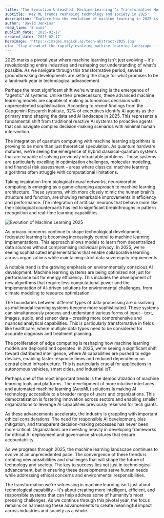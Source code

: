 ```yaml
---
title: 'The Evolution Unleashed: Machine Learning''s Transformative Horizons in 2025'
subtitle: 'Key ML trends reshaping technology and society in 2025'
description: 'Explore how the evolution of machine learning in 2025 is transforming industries with advancements in autonomous AI agents, quantum computing integration, and neuromorphic architectures. Dive into the ethical implications and environmental considerations that are crucial as these technologies continue to develop and impact our world.'
author: 'David Jenkins'
read_time: '8 mins'
publish_date: '2025-02-17'
created_date: '2025-02-17'
heroImage: 'https://images.magick.ai/tech-abstract-2025.jpg'
cta: 'Stay ahead of the rapidly evolving machine learning landscape - follow us on LinkedIn for daily insights into AI innovations and emerging tech trends that are shaping our future.'
---
```


2025 marks a pivotal year where machine learning isn't just evolving – it's revolutionizing entire industries and reshaping our understanding of what's possible. As we navigate through this transformative period, several groundbreaking developments are setting the stage for what promises to be a landmark year in technological advancement.

Perhaps the most significant shift we're witnessing is the emergence of "agentic" AI systems. Unlike their predecessors, these advanced machine learning models are capable of making autonomous decisions with unprecedented sophistication. According to recent findings from the Capgemini Research Institute, 32% of executives identify AI agents as the primary trend shaping the data and AI landscape in 2025. This represents a fundamental shift from traditional reactive AI systems to proactive agents that can navigate complex decision-making scenarios with minimal human intervention.

The integration of quantum computing with machine learning algorithms is proving to be more than just theoretical speculation. As quantum hardware matures, we're seeing the emergence of hybrid classical-quantum systems that are capable of solving previously intractable problems. These systems are particularly excelling in optimization challenges, molecular modeling, and financial risk assessment – areas where classical machine learning algorithms often struggle with computational limitations.

Taking inspiration from biological neural networks, neuromorphic computing is emerging as a game-changing approach to machine learning architecture. These systems, which more closely mimic the human brain's structure and function, are showing remarkable improvements in efficiency and performance. The integration of artificial neurons that behave more like their biological counterparts has led to significant breakthroughs in pattern recognition and real-time learning capabilities.

![Evolution of Machine Learning 2025](https://images.magick.ai/machine-learning-2025.jpg)

As privacy concerns continue to shape technological development, federated learning is becoming increasingly central to machine learning implementations. This approach allows models to learn from decentralized data sources without compromising individual privacy. In 2025, we're seeing sophisticated implementations that enable collaborative learning across organizations while maintaining strict data sovereignty requirements.

A notable trend is the growing emphasis on environmentally conscious AI development. Machine learning systems are being optimized not just for performance but for energy efficiency. This includes the development of new algorithms that require less computational power and the implementation of AI-driven solutions for environmental challenges, from climate modeling to resource optimization.

The boundaries between different types of data processing are dissolving as multimodal learning systems become more sophisticated. These systems can simultaneously process and understand various forms of input – text, images, audio, and sensor data – creating more comprehensive and nuanced analytical capabilities. This is particularly transformative in fields like healthcare, where multiple data types need to be considered for accurate diagnosis and treatment planning.

The proliferation of edge computing is reshaping how machine learning models are deployed and operated. In 2025, we're seeing a significant shift toward distributed intelligence, where AI capabilities are pushed to edge devices, enabling faster response times and reduced dependency on central cloud infrastructure. This is particularly crucial for applications in autonomous vehicles, smart cities, and Industrial IoT.

Perhaps one of the most important trends is the democratization of machine learning tools and platforms. The development of more intuitive interfaces and automated machine learning (AutoML) solutions is making AI technology accessible to a broader range of users and organizations. This democratization is fostering innovation across sectors and enabling smaller organizations to leverage AI capabilities previously reserved for tech giants.

As these advancements accelerate, the industry is grappling with important ethical considerations. The need for responsible AI development, bias mitigation, and transparent decision-making processes has never been more critical. Organizations are investing heavily in developing frameworks for ethical AI deployment and governance structures that ensure accountability.

As we progress through 2025, the machine learning landscape continues to evolve at an unprecedented pace. The convergence of these trends is creating new possibilities and challenges that will shape the future of technology and society. The key to success lies not just in technological advancement, but in ensuring these developments serve human needs while addressing ethical concerns and environmental responsibilities.

The transformation we're witnessing in machine learning isn't just about technological capability – it's about creating more intelligent, efficient, and responsible systems that can help address some of humanity's most pressing challenges. As we continue through this pivotal year, the focus remains on harnessing these advancements to create meaningful impact across industries and society as a whole.